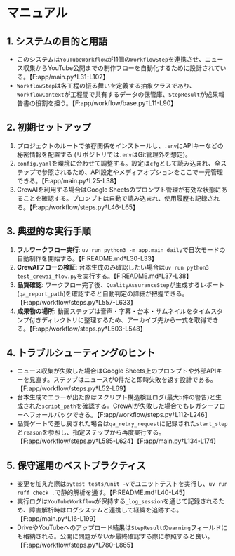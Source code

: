 # マニュアル

## 1. システムの目的と用語
- このシステムは`YouTubeWorkflow`が11個の`WorkflowStep`を連携させ、ニュース収集からYouTube公開までの制作フローを自動化するために設計されている。【F:app/main.py†L31-L102】
- `WorkflowStep`は各工程の振る舞いを定義する抽象クラスであり、`WorkflowContext`が工程間で共有するデータの保管庫、`StepResult`が成果報告書の役割を担う。【F:app/workflow/base.py†L11-L90】

## 2. 初期セットアップ
1. プロジェクトのルートで依存関係をインストールし、`.env`にAPIキーなどの秘密情報を配置する (リポジトリでは`.env`はGit管理外を想定)。
2. `config.yaml`を環境に合わせて調整する。設定は`cfg`として読み込まれ、全ステップで参照されるため、API設定やメディアオプションをここで一元管理できる。【F:app/main.py†L25-L38】
3. CrewAIを利用する場合はGoogle Sheetsのプロンプト管理が有効な状態にあることを確認する。プロンプトは自動で読み込まれ、使用履歴も記録される。【F:app/workflow/steps.py†L46-L65】

## 3. 典型的な実行手順
1. **フルワークフロー実行**: `uv run python3 -m app.main daily`で日次モードの自動制作を開始する。【F:README.md†L30-L33】
2. **CrewAIフローの検証**: 台本生成のみ確認したい場合は`uv run python3 test_crewai_flow.py`を実行する。【F:README.md†L37-L38】
3. **品質確認**: ワークフロー完了後、`QualityAssuranceStep`が生成するレポート(`qa_report_path`)を確認すると自動判定の詳細が把握できる。【F:app/workflow/steps.py†L557-L633】
4. **成果物の場所**: 動画ステップは音声・字幕・台本・サムネイルをタイムスタンプ付きディレクトリに整理するため、アーカイブ先から一式を取得できる。【F:app/workflow/steps.py†L503-L548】

## 4. トラブルシューティングのヒント
- ニュース収集が失敗した場合はGoogle Sheets上のプロンプトや外部APIキーを見直す。ステップはニュースが0件だと即時失敗を返す設計である。【F:app/workflow/steps.py†L52-L69】
- 台本生成でエラーが出た際はスクリプト構造検証ログ(最大5件の警告)と生成された`script_path`を確認する。CrewAIが失敗した場合でもレガシーフローへフォールバックできる。【F:app/workflow/steps.py†L112-L246】
- 品質ゲートで差し戻された場合は`qa_retry_request`に記録された`start_step`と`reason`を参照し、指定ステップから再度実行する。【F:app/workflow/steps.py†L585-L624】【F:app/main.py†L134-L174】

## 5. 保守運用のベストプラクティス
- 変更を加えた際は`pytest tests/unit -v`でユニットテストを実行し、`uv run ruff check .`で静的解析を通す。【F:README.md†L40-L45】
- 実行ログは`YouTubeWorkflow`が保持する`_log_session`を通じて記録されるため、障害解析時はログシステムと連携して経緯を追跡する。【F:app/main.py†L16-L199】
- DriveやYouTubeへのアップロード結果は`StepResult`の`warning`フィールドにも格納される。公開に問題がないか最終確認する際に参照すると良い。【F:app/workflow/steps.py†L780-L865】

